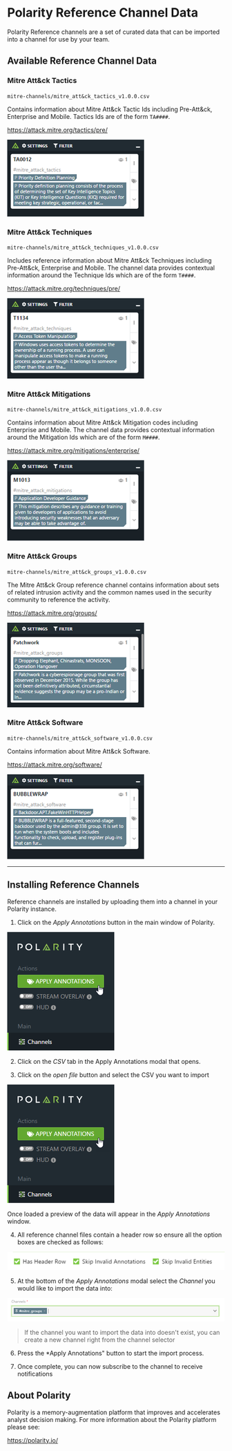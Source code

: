 # Polarity Reference Channel Data

Polarity Reference channels are a set of curated data that can be imported into a channel for use by your team.

## Available Reference Channel Data

### Mitre Att&ck Tactics

`mitre-channels/mitre_att&ck_tactics_v1.0.0.csv`

Contains information about Mitre Att&ck Tactic Ids including Pre-Att&ck, Enterprise and Mobile.  Tactics Ids are of the form `TA####`.

https://attack.mitre.org/tactics/pre/

![image](mitre-channels/images/tactic.png)

### Mitre Att&ck Techniques

`mitre-channels/mitre_att&ck_techniques_v1.0.0.csv`

Includes reference information about Mitre Att&ck Techniques including Pre-Att&ck, Enterprise and Mobile.  The channel data provides contextual information around the Technique Ids which are of the form `T####`.

https://attack.mitre.org/techniques/pre/

![image](mitre-channels/images/technique.png)

### Mitre Att&ck Mitigations

`mitre-channels/mitre_att&ck_mitigations_v1.0.0.csv`

Contains information about Mitre Att&ck Mitigation codes including Enterprise and Mobile.  The channel data provides contextual information around the Mitigation Ids which are of the form `M####`.

https://attack.mitre.org/mitigations/enterprise/

![image](mitre-channels/images/mitigation.png)

### Mitre Att&ck Groups

`mitre-channels/mitre_att&ck_groups_v1.0.0.csv`

The Mitre Att&ck Group reference channel contains information about sets of related intrusion activity and the common names used in the security community to reference the activity.

https://attack.mitre.org/groups/

![image](mitre-channels/images/group.png)

### Mitre Att&ck Software

`mitre-channels/mitre_att&ck_software_v1.0.0.csv`

Contains information about Mitre Att&ck Software.

https://attack.mitre.org/software/

![image](mitre-channels/images/software.png)


<hr>

## Installing Reference Channels

Reference channels are installed by uploading them into a channel in your Polarity instance.  

1. Click on the *Apply Annotations* button in the main window of Polarity.

![image](images/apply-annotations-button.png)

2. Click on the *CSV* tab in the Apply Annotations modal that opens.

3. Click on the *open file* button and select the CSV you want to import

![image](images/apply-annotations-button.png)

Once loaded a preview of the data will appear in the *Apply Annotations* window.

4. All reference channel files contain a header row so ensure all the option boxes are checked as follows:

![image](images/import_options.png)

5. At the bottom of the *Apply Annotations* modal select the *Channel* you would like to import the data into:

![image](images/select_channel.png)

> If the channel you want to import the data into doesn't exist, you can create a new channel right from the channel selector

6. Press the *Apply Annotations" button to start the import process.

7. Once complete, you can now subscribe to the channel to receive notifications


## About Polarity

Polarity is a memory-augmentation platform that improves and accelerates analyst decision making.  For more information about the Polarity platform please see:

https://polarity.io/
